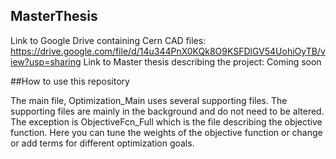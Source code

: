 ## MasterThesis

Link to Google Drive containing Cern CAD files: https://drive.google.com/file/d/14u344PnX0KQk8O9KSFDlGV54UohiOyTB/view?usp=sharing
Link to Master thesis describing the project: Coming soon

##How to use this repository

The main file, Optimization_Main uses several supporting files. The supporting files are mainly in the background and do not need to be altered. The exception is ObjectiveFcn_Full which is the file describing the objective function. Here you can tune the weights of the objective function or change or add terms for different optimization goals. 
